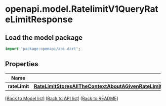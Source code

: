 # openapi.model.RatelimitV1QueryRateLimitResponse

## Load the model package
```dart
import 'package:openapi/api.dart';
```

## Properties
Name | Type | Description | Notes
------------ | ------------- | ------------- | -------------
**rateLimit** | [**RateLimitStoresAllTheContextAboutAGivenRateLimitIncludingTheRelevantDenomAndChannelRateLimitThresholdsAndCurrentProgressTowardsTheLimits**](RateLimitStoresAllTheContextAboutAGivenRateLimitIncludingTheRelevantDenomAndChannelRateLimitThresholdsAndCurrentProgressTowardsTheLimits.md) |  | [optional] 

[[Back to Model list]](../README.md#documentation-for-models) [[Back to API list]](../README.md#documentation-for-api-endpoints) [[Back to README]](../README.md)


